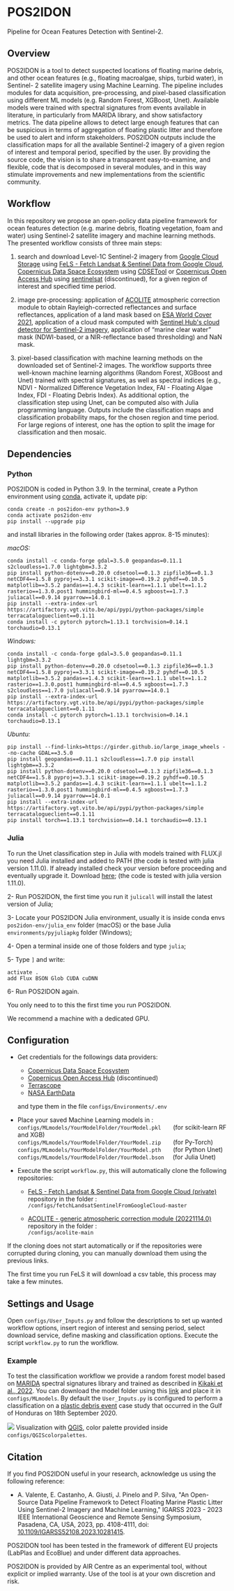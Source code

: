 # POS2IDON

Pipeline for Ocean Features Detection with Sentinel-2.

## Overview 

POS2IDON is a tool to detect suspected locations of floating marine debris, and other ocean features (e.g., floating macroalgae, ships, turbid water), in Sentinel- 2 satellite imagery using Machine Learning. The pipeline includes modules for data acquisition, pre-processing, and pixel-based classification using different ML models (e.g. Random Forest, XGBoost, Unet). Available models were trained with spectral signatures from events available in literature, in particularly from MARIDA library, and show satisfactory metrics. The data pipeline allows to detect large enough features that can be suspicious in terms of aggregation of floating plastic litter and therefore be used to alert and inform stakeholders. POS2IDON outputs include the classification maps for all the available Sentinel-2 imagery of a given region of interest and temporal period, specified by the user. By providing the source code, the vision is to share a transparent easy-to-examine, and flexible, code that is decomposed in several modules, and in this way stimulate improvements and new implementations from the scientific community. 

## Workflow

In this repository we propose an open-policy data pipeline framework for ocean features detection (e.g. marine debris, floating vegetation, foam and water) using Sentinel-2 satellite imagery and machine learning methods. The presented workflow consists of three main steps:

1) search and download Level-1C Sentinel-2 imagery from [Google Cloud Storage](https://cloud.google.com/storage/docs/public-datasets/sentinel-2) using [FeLS - Fetch Landsat & Sentinel Data from Google Cloud](https://github.com/vascobnunes/fetchLandsatSentinelFromGoogleCloud.git), [Copernicus Data Space Ecosystem](https://dataspace.copernicus.eu) using [CDSETool](https://github.com/SDFIdk/CDSETool.git) or [Copernicus Open Access Hub](https://scihub.copernicus.eu/) using [sentinelsat](https://github.com/sentinelsat/sentinelsat.git) (discontinued),  for a given region of interest and specified time period.

2) image pre-processing: application of [ACOLITE](https://github.com/acolite/acolite.git/) atmospheric correction module to obtain Rayleigh-corrected reflectances and surface reflectances, application of a land mask based on [ESA World Cover 2021](https://worldcover2021.esa.int/), application of a cloud mask computed with [Sentinel Hub's cloud detector for Sentinel-2 imagery](https://github.com/sentinel-hub/sentinel2-cloud-detector), application of “marine clear water” mask (NDWI-based, or a NIR-reflectance based thresholding) and NaN mask.

3) pixel-based classification with machine learning methods on the downloaded set of Sentinel-2 images. The workflow supports three well-known machine learning algorithms (Random Forest, XGBoost and Unet) trained with spectral signatures, as well as spectral indices (e.g., NDVI - Normalized Difference Vegetation Index, FAI - Floating Algae Index, FDI - Floating Debris Index). As additional option, the classification step using Unet, can be computed also with Julia programming language. Outputs include the classification maps and classification probability maps, for the chosen region and time period. For large regions of interest, one has the option to split the image for classification and then mosaic.

## Dependencies

### Python

POS2IDON is coded in Python 3.9. In the terminal, create a Python environment using [conda](https://www.anaconda.com), activate it, update pip:
```
conda create -n pos2idon-env python=3.9
conda activate pos2idon-env
pip install --upgrade pip
```

and install libraries in the following order (takes approx. 8-15 minutes):

*macOS:*
```
conda install -c conda-forge gdal=3.5.0 geopandas=0.11.1 s2cloudless=1.7.0 lightgbm=3.3.2 
pip install python-dotenv==0.20.0 cdsetool==0.1.3 zipfile36==0.1.3 netCDF4==1.5.8 pyproj==3.3.1 scikit-image==0.19.2 pyhdf==0.10.5 matplotlib==3.5.2 pandas==1.4.3 scikit-learn==1.1.1 ubelt==1.1.2 rasterio==1.3.0.post1 hummingbird-ml==0.4.5 xgboost==1.7.3 juliacall==0.9.14 pyarrow==14.0.1
pip install --extra-index-url https://artifactory.vgt.vito.be/api/pypi/python-packages/simple terracatalogueclient==0.1.11
conda install -c pytorch pytorch=1.13.1 torchvision=0.14.1 torchaudio=0.13.1
```
*Windows:*
```
conda install -c conda-forge gdal=3.5.0 geopandas=0.11.1 lightgbm=3.3.2
pip install python-dotenv==0.20.0 cdsetool==0.1.3 zipfile36==0.1.3 netCDF4==1.5.8 pyproj==3.3.1 scikit-image==0.19.2 pyhdf==0.10.5 matplotlib==3.5.2 pandas==1.4.3 scikit-learn==1.1.1 ubelt==1.1.2 rasterio==1.3.0.post1 hummingbird-ml==0.4.5 xgboost==1.7.3 s2cloudless==1.7.0 juliacall==0.9.14 pyarrow==14.0.1
pip install --extra-index-url https://artifactory.vgt.vito.be/api/pypi/python-packages/simple terracatalogueclient==0.1.11
conda install -c pytorch pytorch=1.13.1 torchvision=0.14.1 torchaudio=0.13.1
```
*Ubuntu:*
```
pip install --find-links=https://girder.github.io/large_image_wheels --no-cache GDAL==3.5.0
pip install geopandas==0.11.1 s2cloudless==1.7.0 pip install lightgbm==3.3.2
pip install python-dotenv==0.20.0 cdsetool==0.1.3 zipfile36==0.1.3 netCDF4==1.5.8 pyproj==3.3.1 scikit-image==0.19.2 pyhdf==0.10.5 matplotlib==3.5.2 pandas==1.4.3 scikit-learn==1.1.1 ubelt==1.1.2 rasterio==1.3.0.post1 hummingbird-ml==0.4.5 xgboost==1.7.3 juliacall==0.9.14 pyarrow==14.0.1
pip install --extra-index-url https://artifactory.vgt.vito.be/api/pypi/python-packages/simple terracatalogueclient==0.1.11
pip install torch==1.13.1 torchvision==0.14.1 torchaudio==0.13.1
```

### Julia

To run the Unet classification step in Julia with models trained with FLUX.jl you need Julia installed and added to PATH (the code is tested with julia version 1.11.0). If already installed check your version before proceeding and eventually upgrade it. Download [here](https://julialang.org/downloads/); (the code is tested with julia version 1.11.0).

2- Run POS2IDON, the first time you run it `julicall` will install the latest version of Julia;

3- Locate your POS2IDON Julia environment, usually it is inside conda envs `pos2idon-env/julia_env` folder (macOS) or the base Julia `environments/pyjuliapkg` folder (Windows);

4- Open a terminal inside one of those folders and type `julia`;

5- Type `]` and write: 
```
activate .
add Flux BSON Glob CUDA cuDNN
``` 

6- Run POS2IDON again.

You only need to to this the first time you run POS2IDON.

We recommend a machine with a dedicated GPU.

## Configuration

- Get credentials for the followings data providers:

    -   [Copernicus Data Space Ecosystem](https://identity.dataspace.copernicus.eu/auth/realms/CDSE/login-actions/registration?client_id=cdse-public&tab_id=gpbsIrm5Zqs)
    -   [Copernicus Open Access Hub](https://scihub.copernicus.eu/dhus/#/home/) (discontinued)
    -   [Terrascope](https://sso.terrascope.be/auth/realms/terrascope/protocol/openid-connect/auth?client_id=terrascope-viewer&redirect_uri=https%3A%2F%2Fviewer.esa-worldcover.org%2Fworldcover%2F%3Flanguage%3Den%26bbox%3D-262.61718749999994%2C-79.6556678546481%2C262.61718749999994%2C79.65566785464813%26overlay%3Dfalse%26bgLayer%3DOSM%26date%3D2023-01-19%26layer%3DWORLDCOVER_2021_MAP&state=76f1db73-28b4-4e8b-8b41-21a995a5ee92&response_mode=fragment&response_type=code&scope=openid&nonce=1fa78ab3-bf00-4834-8213-f331e0046921)
    -   [NASA EarthData ](https://urs.earthdata.nasa.gov/home)

    and type them in the file `configs/Environments/.env`

- Place your saved Machine Learning models in :\
    `configs/MLmodels/YourModelFolder/YourModel.pkl` &nbsp;&nbsp;&nbsp;&nbsp;&nbsp;&nbsp;(for scikit-learn RF and XGB)\
    `configs/MLmodels/YourModelFolder/YourModel.zip` &nbsp;&nbsp;&nbsp;&nbsp;&nbsp;&nbsp;(for Py-Torch)\
    `configs/MLmodels/YourModelFolder/YourModel.pth` &nbsp;&nbsp;&nbsp;&nbsp;&nbsp;&nbsp;(for Python Unet)\
    `configs/MLmodels/YourModelFolder/YourModel.bson`&nbsp;&nbsp;&nbsp;&nbsp;&nbsp;(for Julia Unet)
    
- Execute the script `workflow.py`, this will automatically clone the following repositories:

    - [FeLS - Fetch Landsat & Sentinel Data from Google Cloud (private)](https://github.com/EmanuelCastanho/fetchLandsatSentinelFromGoogleCloud.git) repository in the folder :\
    `/configs/fetchLandsatSentinelFromGoogleCloud-master`

    - [ACOLITE - generic atmospheric correction module (20221114.0)](https://github.com/acolite/acolite.git/) repository in the folder :\
    `/configs/acolite-main`
   
If the cloning does not start automatically or if the repositories were corrupted during cloning, you can manually download them using the previous links.

The first time you run FeLS it will download a csv table, this process may take a few minutes.

## Settings and Usage

Open `configs/User_Inputs.py` and follow the descriptions to set up wanted workflow options, insert region of interest and sensing period, select download service, define masking and classification options. Execute the script `workflow.py` to run the workflow.

### Example

To test the classification workflow we provide a random forest model based on [MARIDA](https://github.com/marine-debris/marine-debris.github.io) spectral signatures library and trained as described in [Kikaki et al., 2022](https://journals.plos.org/plosone/article?id=10.1371/journal.pone.0262247). You can download the model folder using this [link](https://drive.google.com/drive/folders/1KtzX9tgvEOwhoRGW-fjy0qHpfdga_0sx) and place it in `configs/MLmodels`. By default the `User_Inputs.py` is configured to perform a classification on a [plastic debris event](https://sentinels.copernicus.eu/web/success-stories/-/copernicus-sentinel-2-show-dense-plastic-patches) case study that occurred in the Gulf of Honduras on 18th September 2020. 

![](Example-img.png)
Visualization with [QGIS](https://qgis.org/en/site/), color palette provided inside `configs/QGIScolorpalettes`.

## Citation

If you find POS2IDON useful in your research, acknowledge us using the following reference:

- A. Valente, E. Castanho, A. Giusti, J. Pinelo and P. Silva, "An Open-Source Data Pipeline Framework to Detect Floating Marine Plastic Litter Using Sentinel-2 Imagery and Machine Learning," IGARSS 2023 - 2023 IEEE International Geoscience and Remote Sensing Symposium, Pasadena, CA, USA, 2023, pp. 4108-4111, doi: [10.1109/IGARSS52108.2023.10281415](https://ieeexplore.ieee.org/document/10281415).

POS2IDON tool has been tested in the framework of different EU projects (LabPlas and EcoBlue) and under different data approaches.

POS2IDON is provided by AIR Centre as an experimental tool, without explicit or implied warranty. Use of the tool is at your own discretion and risk.
